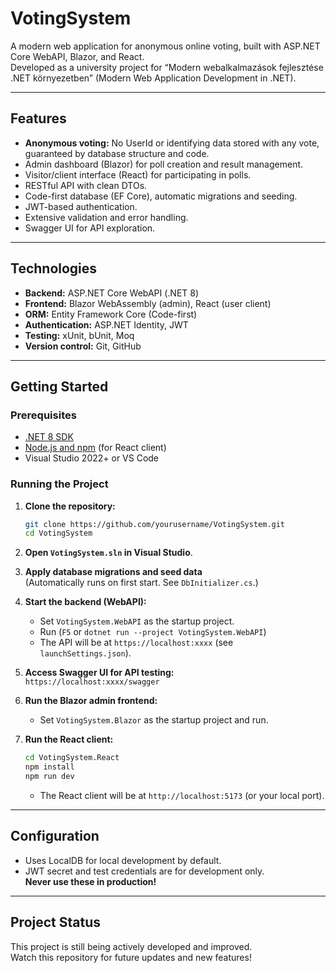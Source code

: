 # VotingSystem

A modern web application for anonymous online voting, built with ASP.NET Core WebAPI, Blazor, and React.  
Developed as a university project for “Modern webalkalmazások fejlesztése .NET környezetben” (Modern Web Application Development in .NET).

---

## Features

- **Anonymous voting:** No UserId or identifying data stored with any vote, guaranteed by database structure and code.
- Admin dashboard (Blazor) for poll creation and result management.
- Visitor/client interface (React) for participating in polls.
- RESTful API with clean DTOs.
- Code-first database (EF Core), automatic migrations and seeding.
- JWT-based authentication.
- Extensive validation and error handling.
- Swagger UI for API exploration.

---

## Technologies

- **Backend:** ASP.NET Core WebAPI (.NET 8)
- **Frontend:** Blazor WebAssembly (admin), React (user client)
- **ORM:** Entity Framework Core (Code-first)
- **Authentication:** ASP.NET Identity, JWT
- **Testing:** xUnit, bUnit, Moq
- **Version control:** Git, GitHub

---

## Getting Started

### Prerequisites

- [.NET 8 SDK](https://dotnet.microsoft.com/en-us/download)
- [Node.js and npm](https://nodejs.org/) (for React client)
- Visual Studio 2022+ or VS Code

### Running the Project

1. **Clone the repository:**
    ```sh
    git clone https://github.com/yourusername/VotingSystem.git
    cd VotingSystem
    ```

2. **Open `VotingSystem.sln` in Visual Studio**.

3. **Apply database migrations and seed data**  
   (Automatically runs on first start. See `DbInitializer.cs`.)

4. **Start the backend (WebAPI):**
    - Set `VotingSystem.WebAPI` as the startup project.
    - Run (`F5` or `dotnet run --project VotingSystem.WebAPI`)
    - The API will be at `https://localhost:xxxx` (see `launchSettings.json`).

5. **Access Swagger UI for API testing:**  
   `https://localhost:xxxx/swagger`

6. **Run the Blazor admin frontend:**
    - Set `VotingSystem.Blazor` as the startup project and run.

7. **Run the React client:**
    ```sh
    cd VotingSystem.React
    npm install
    npm run dev
    ```
    - The React client will be at `http://localhost:5173` (or your local port).

---

## Configuration

- Uses LocalDB for local development by default.
- JWT secret and test credentials are for development only.  
  **Never use these in production!**

---

## Project Status

This project is still being actively developed and improved.  
Watch this repository for future updates and new features!

